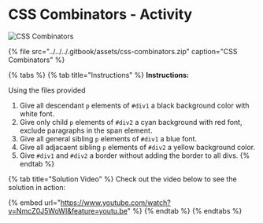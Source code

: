 # CSS Combinators - Activity

![CSS Combinators](../../../.gitbook/assets/image.png)

{% file src="../../../.gitbook/assets/css-combinators.zip" caption="CSS Combinators" %}

{% tabs %}
{% tab title="Instructions" %}
**Instructions:**

Using the files provided

1. Give all descendant `p` elements of `#div1` a black background color with white font.
2. Give only child `p` elements of `#div2` a cyan background with red font, exclude paragraphs in the span element.
3. Give all general sibling `p` elements of `#div1` a blue font.
4. Give all adjacaent sibling `p` elements of `#div2` a yellow background color.
5. Give `#div1` and `#div2` a border without adding the border to all divs.
{% endtab %}

{% tab title="Solution Video" %}
Check out the video below to see the solution in action:

{% embed url="https://www.youtube.com/watch?v=NmcZ0J5WoWI&feature=youtu.be" %}
{% endtab %}
{% endtabs %}

